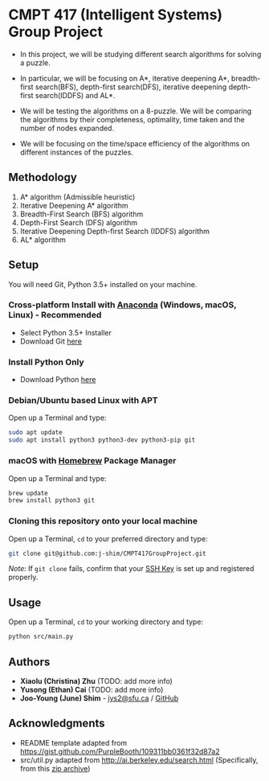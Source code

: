 # CMPT 417 (Intelligent Systems) Group Project

* In this project, we will be studying different search algorithms for solving a puzzle.

* In particular, we will be focusing on A*, iterative deepening A*, breadth-first search(BFS), depth-first search(DFS), iterative deepening depth-first search(IDDFS) and AL*.

* We will be testing the algorithms on a 8-puzzle. We will be comparing the algorithms by their completeness, optimality, time taken and the number of nodes expanded.

* We will be focusing on the time/space efficiency of the algorithms on different instances of the puzzles.

## Methodology

1. A* algorithm (Admissible heuristic)
2. Iterative Deepening A* algorithm
3. Breadth-First Search (BFS) algorithm
4. Depth-First Search (DFS) algorithm
5. Iterative Deepening Depth-first Search (IDDFS) algorithm
6. AL* algorithm

## Setup

You will need Git, Python 3.5+ installed on your machine.

### Cross-platform Install with [Anaconda](https://www.anaconda.com/distribution/) (Windows, macOS, Linux) - Recommended

* Select Python 3.5+ Installer
* Download Git [here](https://git-scm.com/downloads)

### Install Python Only

* Download Python [here](https://www.python.org/downloads/)

### Debian/Ubuntu based Linux with APT

Open up a Terminal and type:

```bash
sudo apt update
sudo apt install python3 python3-dev python3-pip git
```

### macOS with [Homebrew](https://brew.sh/) Package Manager

Open up a Terminal and type:

```bash
brew update
brew install python3 git
```

### Cloning this repository onto your local machine

Open up a Terminal, `cd` to your preferred directory and type:

```bash
git clone git@github.com:j-shim/CMPT417GroupProject.git
```

*Note:* If `git clone` fails, confirm that your [SSH Key](https://www.digitalocean.com/community/tutorials/how-to-set-up-ssh-keys--2) is set up and registered properly.

## Usage

Open up a Terminal, `cd` to your working directory and type:

```bash
python src/main.py
```

## Authors

* **Xiaolu (Christina) Zhu** (TODO: add more info)
* **Yusong (Ethan) Cai** (TODO: add more info)
* **Joo-Young (June) Shim** - jys2@sfu.ca / [GitHub](https://github.com/j-shim)

## Acknowledgments

* README template adapted from https://gist.github.com/PurpleBooth/109311bb0361f32d87a2
* src/util.py adapted from http://ai.berkeley.edu/search.html (Specifically, from this [zip archive](http://ai.berkeley.edu/projects/release/search/v1/001/search.zip))